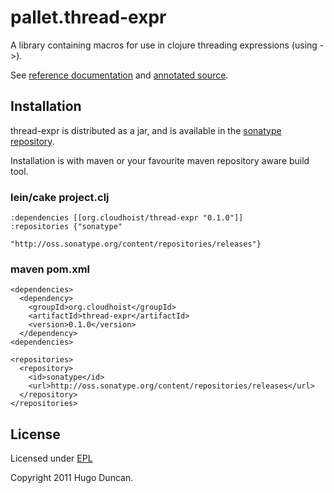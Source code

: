 # pallet.thread-expr

A library containing macros for use in clojure threading expressions (using ->).

See [reference documentation](http://pallet.github.com/thread-expr/autodoc/index.html)
and [annotated source](http://pallet.github.com/thread-expr/marginalia/uberdoc.html).

## Installation

thread-expr is distributed as a jar, and is available in the
[sonatype repository](http://oss.sonatype.org/content/repositories/releases/org/cloudhoist).

Installation is with maven or your favourite maven repository aware build tool.

### lein/cake project.clj

    :dependencies [[org.cloudhoist/thread-expr "0.1.0"]]
    :repositories {"sonatype"
                   "http://oss.sonatype.org/content/repositories/releases"}

### maven pom.xml

    <dependencies>
      <dependency>
        <groupId>org.cloudhoist</groupId>
        <artifactId>thread-expr</artifactId>
        <version>0.1.0</version>
      </dependency>
    <dependencies>

    <repositories>
      <repository>
        <id>sonatype</id>
        <url>http://oss.sonatype.org/content/repositories/releases</url>
      </repository>
    </repositories>

## License

Licensed under [EPL](http://www.eclipse.org/legal/epl-v10.html)

Copyright 2011 Hugo Duncan.
